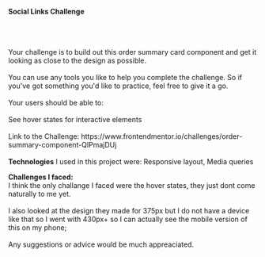 <b>Social Links Challenge</b>
<br>

<br>
<br>
<br>
Your challenge is to build out this order summary card component and get it looking as close to the design as possible.
<br>
<br>
You can use any tools you like to help you complete the challenge. So if you've got something you'd like to practice, feel free to give it a go.
<br>
<br>
Your users should be able to:
<br>
<br>
See hover states for interactive elements
<br>
<br>
Link to the Challenge: https://www.frontendmentor.io/challenges/order-summary-component-QlPmajDUj
<br>
<br>
<b>Technologies</b> I used in this project were: Responsive layout, Media queries

<b>Challenges I faced:</b>
<br>
I think the only challange I faced were the hover states, they just dont come naturally to me yet.
<br>
<br>
I also looked at the design they made for 375px but I do not have a device like that so I went with 430px+ so I can actually see the mobile version of this on my phone;
<br>
<br>
Any suggestions or advice would be much appreaciated.
